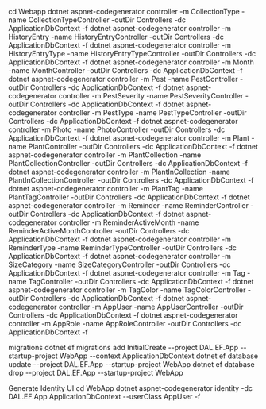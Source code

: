 cd Webapp
dotnet aspnet-codegenerator controller -m CollectionType -name CollectionTypeController -outDir Controllers -dc ApplicationDbContext -f
dotnet aspnet-codegenerator controller -m HistoryEntry -name HistoryEntryController -outDir Controllers -dc ApplicationDbContext -f
dotnet aspnet-codegenerator controller -m HistoryEntryType -name HistoryEntryTypeController -outDir Controllers -dc ApplicationDbContext -f
dotnet aspnet-codegenerator controller -m Month -name MonthController -outDir Controllers -dc ApplicationDbContext -f
dotnet aspnet-codegenerator controller -m Pest -name PestController -outDir Controllers -dc ApplicationDbContext -f
dotnet aspnet-codegenerator controller -m PestSeverity -name PestSeverityController -outDir Controllers -dc ApplicationDbContext -f
dotnet aspnet-codegenerator controller -m PestType -name PestTypeController -outDir Controllers -dc ApplicationDbContext -f
dotnet aspnet-codegenerator controller -m Photo -name PhotoController -outDir Controllers -dc ApplicationDbContext -f
dotnet aspnet-codegenerator controller -m Plant -name PlantController -outDir Controllers -dc ApplicationDbContext -f
dotnet aspnet-codegenerator controller -m PlantCollection -name PlantCollectionController -outDir Controllers -dc ApplicationDbContext -f
dotnet aspnet-codegenerator controller -m PlantInCollection -name PlantInCollectionController -outDir Controllers -dc ApplicationDbContext -f
dotnet aspnet-codegenerator controller -m PlantTag -name PlantTagController -outDir Controllers -dc ApplicationDbContext -f
dotnet aspnet-codegenerator controller -m Reminder -name ReminderController -outDir Controllers -dc ApplicationDbContext -f
dotnet aspnet-codegenerator controller -m ReminderActiveMonth -name ReminderActiveMonthController -outDir Controllers -dc ApplicationDbContext -f
dotnet aspnet-codegenerator controller -m ReminderType -name ReminderTypeController -outDir Controllers -dc ApplicationDbContext -f
dotnet aspnet-codegenerator controller -m SizeCategory -name SizeCategoryController -outDir Controllers -dc ApplicationDbContext -f
dotnet aspnet-codegenerator controller -m Tag -name TagController -outDir Controllers -dc ApplicationDbContext -f
dotnet aspnet-codegenerator controller -m TagColor -name TagColorController -outDir Controllers -dc ApplicationDbContext -f
dotnet aspnet-codegenerator controller -m AppUser -name AppUserController -outDir Controllers -dc ApplicationDbContext -f
dotnet aspnet-codegenerator controller -m AppRole -name AppRoleController -outDir Controllers -dc ApplicationDbContext -f


migrations
dotnet ef migrations add InitialCreate --project DAL.EF.App --startup-project WebApp --context ApplicationDbContext
dotnet ef database update --project DAL.EF.App --startup-project WebApp
dotnet ef database drop --project DAL.EF.App --startup-project WebApp 

Generate Identity UI
cd WebApp
dotnet aspnet-codegenerator identity -dc DAL.EF.App.ApplicationDbContext --userClass AppUser -f 